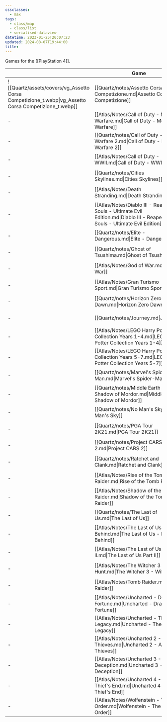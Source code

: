 ```yaml
---
cssclasses:
  - max
tags:
  - class/map
  - class/list
  - serialised-dataview
datetime: 2023-01-25T20:07:23
updated: 2024-08-07T19:44:00
title:
---
```

Games for the [[PlayStation 4]]. 

<!-- QueryToSerialize: table without id embed(link(thumbnail)) as "", file.link as Game, rating as Rating, playthroughs as "Plays", link(split( filter(file.tags, (t) => startswith(t, "#status") )[0], "/" )[1]) as Status from #class/video-game where contains(platform, [[PlayStation 4]]) sort file.name -->
<!-- SerializedQuery: table without id embed(link(thumbnail)) as "", file.link as Game, rating as Rating, playthroughs as "Plays", link(split( filter(file.tags, (t) => startswith(t, "#status") )[0], "/" )[1]) as Status from #class/video-game where contains(platform, [[PlayStation 4]]) sort file.name -->

|                                                                                                      | Game                                                                                                                          | Rating                                 | Plays | Status                                   |
| ---------------------------------------------------------------------------------------------------- | ----------------------------------------------------------------------------------------------------------------------------- | -------------------------------------- | ----- | ---------------------------------------- |
| ![[Quartz/assets/covers/vg_Assetto Corsa Competizione_t.webp\|vg_Assetto Corsa Competizione_t.webp]] | [[Quartz/notes/Assetto Corsa Competizione.md\|Assetto Corsa Competizione]]                                                    | [[Quartz/notes/4-star.md\|⭐️⭐️⭐️⭐️]]   | 1     | [[Quartz/notes/ongoing.md\|ongoing]]     |
| \-                                                                                                   | [[Atlas/Notes/Call of Duty - Modern Warfare.md\|Call of Duty - Modern Warfare]]                                               | [[Quartz/notes/3-star.md\|⭐️⭐️⭐️]]     | \-    | [[Quartz/notes/completed.md\|completed]] |
| \-                                                                                                   | [[Quartz/notes/Call of Duty - Modern Warfare 2.md\|Call of Duty - Modern Warfare 2]]                                          | [[Quartz/notes/3-star.md\|⭐️⭐️⭐️]]     | 2     | [[Quartz/notes/completed.md\|completed]] |
| \-                                                                                                   | [[Atlas/Notes/Call of Duty - WWII.md\|Call of Duty - WWII]]                                                                   | [[Quartz/notes/3-star.md\|⭐️⭐️⭐️]]     | \-    | [[Quartz/notes/completed.md\|completed]] |
| \-                                                                                                   | [[Quartz/notes/Cities Skylines.md\|Cities Skylines]]                                                                          | [[Quartz/notes/4-star.md\|⭐️⭐️⭐️⭐️]]   | \-    | [[Quartz/notes/completed.md\|completed]] |
| \-                                                                                                   | [[Atlas/Notes/Death Stranding.md\|Death Stranding]]                                                                           | [[Quartz/notes/3-star.md\|⭐️⭐️⭐️]]     | \-    | [[Quartz/notes/dropped.md\|dropped]]     |
| \-                                                                                                   | [[Atlas/Notes/Diablo III - Reaper of Souls - Ultimate Evil Edition.md\|Diablo III - Reaper of Souls - Ultimate Evil Edition]] | [[Quartz/notes/3-star.md\|⭐️⭐️⭐️]]     | \-    | [[Quartz/notes/completed.md\|completed]] |
| \-                                                                                                   | [[Quartz/notes/Elite - Dangerous.md\|Elite - Dangerous]]                                                                      | [[Quartz/notes/5-star.md\|⭐️⭐️⭐️⭐️⭐️]] | \-    | [[Quartz/notes/completed.md\|completed]] |
| \-                                                                                                   | [[Quartz/notes/Ghost of Tsushima.md\|Ghost of Tsushima]]                                                                      | [[Quartz/notes/4-star.md\|⭐️⭐️⭐️⭐️]]   | \-    | [[Quartz/notes/completed.md\|completed]] |
| \-                                                                                                   | [[Atlas/Notes/God of War.md\|God of War]]                                                                                     | [[Quartz/notes/4-star.md\|⭐️⭐️⭐️⭐️]]   | \-    | [[Quartz/notes/completed.md\|completed]] |
| \-                                                                                                   | [[Atlas/Notes/Gran Turismo Sport.md\|Gran Turismo Sport]]                                                                     | [[Quartz/notes/3-star.md\|⭐️⭐️⭐️]]     | \-    | [[Quartz/notes/completed.md\|completed]] |
| \-                                                                                                   | [[Quartz/notes/Horizon Zero Dawn.md\|Horizon Zero Dawn]]                                                                      | [[Quartz/notes/5-star.md\|⭐️⭐️⭐️⭐️⭐️]] | \-    | [[Quartz/notes/completed.md\|completed]] |
| \-                                                                                                   | [[Quartz/notes/Journey.md\|Journey]]                                                                                          | [[Quartz/notes/3-star.md\|⭐️⭐️⭐️]]     | \-    | [[Quartz/notes/completed.md\|completed]] |
| \-                                                                                                   | [[Atlas/Notes/LEGO Harry Potter Collection Years 1-4.md\|LEGO Harry Potter Collection Years 1-4]]                             | [[Quartz/notes/3-star.md\|⭐️⭐️⭐️]]     | \-    | [[Quartz/notes/ongoing.md\|ongoing]]     |
| \-                                                                                                   | [[Atlas/Notes/LEGO Harry Potter Collection Years 5-7.md\|LEGO Harry Potter Collection Years 5-7]]                             | \-                                     | \-    | [[Quartz/notes/planned.md\|planned]]     |
| \-                                                                                                   | [[Quartz/notes/Marvel's Spider-Man.md\|Marvel's Spider-Man]]                                                                  | [[Quartz/notes/4-star.md\|⭐️⭐️⭐️⭐️]]   | \-    | [[Quartz/notes/completed.md\|completed]] |
| \-                                                                                                   | [[Quartz/notes/Middle Earth - Shadow of Mordor.md\|Middle Earth - Shadow of Mordor]]                                          | [[Quartz/notes/4-star.md\|⭐️⭐️⭐️⭐️]]   | \-    | [[Quartz/notes/completed.md\|completed]] |
| \-                                                                                                   | [[Quartz/notes/No Man's Sky.md\|No Man's Sky]]                                                                                | [[Quartz/notes/4-star.md\|⭐️⭐️⭐️⭐️]]   | \-    | [[Quartz/notes/completed.md\|completed]] |
| \-                                                                                                   | [[Quartz/notes/PGA Tour 2K21.md\|PGA Tour 2K21]]                                                                              | [[Quartz/notes/3-star.md\|⭐️⭐️⭐️]]     | \-    | [[Quartz/notes/completed.md\|completed]] |
| \-                                                                                                   | [[Quartz/notes/Project CARS 2.md\|Project CARS 2]]                                                                            | [[Quartz/notes/3-star.md\|⭐️⭐️⭐️]]     | \-    | [[Quartz/notes/completed.md\|completed]] |
| \-                                                                                                   | [[Quartz/notes/Ratchet and Clank.md\|Ratchet and Clank]]                                                                      | [[Quartz/notes/3-star.md\|⭐️⭐️⭐️]]     | \-    | [[Quartz/notes/completed.md\|completed]] |
| \-                                                                                                   | [[Atlas/Notes/Rise of the Tomb Raider.md\|Rise of the Tomb Raider]]                                                           | [[Quartz/notes/3-star.md\|⭐️⭐️⭐️]]     | \-    | [[Quartz/notes/completed.md\|completed]] |
| \-                                                                                                   | [[Atlas/Notes/Shadow of the Tomb Raider.md\|Shadow of the Tomb Raider]]                                                       | [[Quartz/notes/3-star.md\|⭐️⭐️⭐️]]     | \-    | [[Quartz/notes/completed.md\|completed]] |
| \-                                                                                                   | [[Quartz/notes/The Last of Us.md\|The Last of Us]]                                                                            | [[Quartz/notes/5-star.md\|⭐️⭐️⭐️⭐️⭐️]] | 3     | [[Quartz/notes/completed.md\|completed]] |
| \-                                                                                                   | [[Atlas/Notes/The Last of Us - Left Behind.md\|The Last of Us - Left Behind]]                                                 | [[Quartz/notes/4-star.md\|⭐️⭐️⭐️⭐️]]   | 2     | [[Quartz/notes/completed.md\|completed]] |
| \-                                                                                                   | [[Atlas/Notes/The Last of Us Part II.md\|The Last of Us Part II]]                                                             | [[Quartz/notes/4-star.md\|⭐️⭐️⭐️⭐️]]   | 1     | [[Quartz/notes/completed.md\|completed]] |
| \-                                                                                                   | [[Atlas/Notes/The Witcher 3 - Wild Hunt.md\|The Witcher 3 - Wild Hunt]]                                                       | [[Quartz/notes/4-star.md\|⭐️⭐️⭐️⭐️]]   | \-    | [[Quartz/notes/completed.md\|completed]] |
| \-                                                                                                   | [[Atlas/Notes/Tomb Raider.md\|Tomb Raider]]                                                                                   | [[Quartz/notes/4-star.md\|⭐️⭐️⭐️⭐️]]   | 2     | [[Quartz/notes/completed.md\|completed]] |
| \-                                                                                                   | [[Atlas/Notes/Uncharted - Drake's Fortune.md\|Uncharted - Drake's Fortune]]                                                   | [[Quartz/notes/4-star.md\|⭐️⭐️⭐️⭐️]]   | 3     | [[Quartz/notes/completed.md\|completed]] |
| \-                                                                                                   | [[Atlas/Notes/Uncharted - The Lost Legacy.md\|Uncharted - The Lost Legacy]]                                                   | [[Quartz/notes/4-star.md\|⭐️⭐️⭐️⭐️]]   | 2     | [[Quartz/notes/completed.md\|completed]] |
| \-                                                                                                   | [[Atlas/Notes/Uncharted 2 - Among Thieves.md\|Uncharted 2 - Among Thieves]]                                                   | [[Quartz/notes/4-star.md\|⭐️⭐️⭐️⭐️]]   | 3     | [[Quartz/notes/completed.md\|completed]] |
| \-                                                                                                   | [[Atlas/Notes/Uncharted 3 - Drake's Deception.md\|Uncharted 3 - Drake's Deception]]                                           | [[Quartz/notes/4-star.md\|⭐️⭐️⭐️⭐️]]   | 3     | [[Quartz/notes/completed.md\|completed]] |
| \-                                                                                                   | [[Atlas/Notes/Uncharted 4 - A Thief's End.md\|Uncharted 4 - A Thief's End]]                                                   | [[Quartz/notes/4-star.md\|⭐️⭐️⭐️⭐️]]   | 2     | [[Quartz/notes/completed.md\|completed]] |
| \-                                                                                                   | [[Atlas/Notes/Wolfenstein - The New Order.md\|Wolfenstein - The New Order]]                                                   | [[Quartz/notes/3-star.md\|⭐️⭐️⭐️]]     | \-    | [[Quartz/notes/completed.md\|completed]] |
<!-- SerializedQuery END -->
